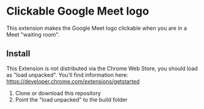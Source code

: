 # Clickable Google Meet logo

This extension makes the Google Meet logo clickable when you are in a Meet "waiting room".

## Install

This Extension is not distributed via the Chrome Web Store, you should load as "load unpacked". You'll find information here: https://developer.chrome.com/extensions/getstarted

1. Clone or download this repository
1. Point the "load unpacked" to the build folder

